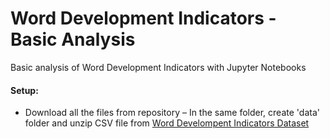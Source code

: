 # Word Development Indicators - Basic Analysis

Basic analysis of Word Development Indicators with Jupyter Notebooks 


#### Setup:
- Download all the files from repository 
– In the same folder, create 'data' folder and unzip CSV file from [Word Develompent Indicators Dataset](https://datacatalog.worldbank.org/search/dataset/0037712)



